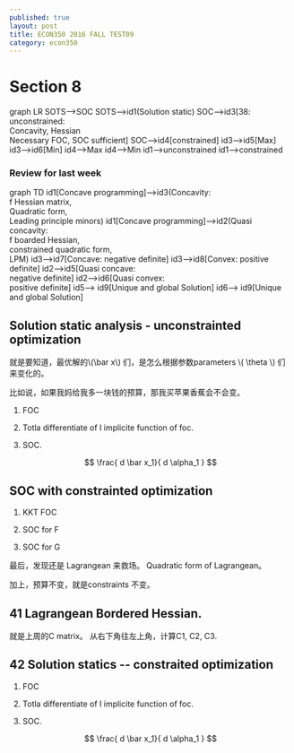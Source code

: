 ```yaml
---
published: true
layout: post
title: ECON350 2016 FALL TEST09
category: econ350
---
```

<!--
<script src="//cdn.rawgit.com/knsv/mermaid/master/dist/mermaid.min.js"></script>
<link rel="stylesheet" href="//cdn.rawgit.com/knsv/mermaid/master/dist/mermaid.css">
<script>mermaid.initialize({startOnLoad:true});</script>
-->

# Section 8

<div class="mermaid">
 graph LR
     SOTS-->SOC
     SOTS-->id1(Solution static)
     SOC-->id3[38: unconstrained: <br> Concavity, Hessian  <br> Necessary FOC, SOC sufficient]
     SOC-->id4[constrained]
     id3-->id5[Max]
     id3-->id6[Min]
     id4-->Max
     id4-->Min
     id1-->unconstrained
     id1-->constrained
 </div>


### Review for last week


<div class="mermaid">
graph TD
    id1[Concave programming]-->id3(Concavity: <br>f  Hessian matrix,<br> Quadratic form, <br>Leading principle minors)
    id1[Concave programming]-->id2(Quasi concavity: <br>f boarded Hessian, <br>constrained quadratic form, <br>LPM)
    id3-->id7[Concave: negative definite]
    id3-->id8[Convex: positive definite]
    id2-->id5[Quasi concave: <br>negative definite]
    id2-->id6[Quasi convex: <br>positive definite]
    id5--> id9[Unique and global Solution]
    id6--> id9[Unique and global Solution]
 </div>




## Solution static analysis - unconstrainted optimization

就是要知道，最优解的\\(\bar x\\) 们，是怎么根据参数parameters \\( \theta \\) 们来变化的。

比如说，如果我妈给我多一块钱的预算，那我买苹果香蕉会不会变。

 1. FOC

 2. Totla differentiate of I implicite function of foc.

 3. SOC.

 $$
  \frac{ d \bar x_1}{ d \alpha_1  }
 $$

## SOC with constrainted optimization

  1. KKT FOC

  2. SOC for F

  3. SOC for G

  最后，发现还是 Lagrangean 来救场。 Quadratic form of Lagrangean。

  加上，预算不变，就是constraints 不变。


## 41 Lagrangean Bordered Hessian.

就是上周的C matrix。 从右下角往左上角，计算C1, C2, C3.  

## 42 Solution statics -- constraited optimization


 1. FOC

 2. Totla differentiate of I implicite function of foc.

 3. SOC.

 $$
  \frac{ d \bar x_1}{ d \alpha_1  }
 $$
